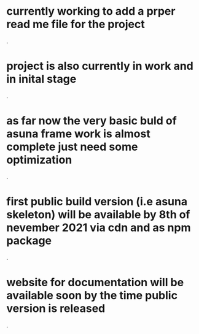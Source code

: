 # currently working to add a prper read me file for the project
.
# project is also currently in work and in inital stage
.
# as far now the very basic buld of asuna frame work is almost complete just need some optimization
.
# first public build version (i.e asuna skeleton) will be available by 8th of nevember 2021 via cdn and as npm package
.
# website for documentation will be available soon by the time public version is released
.

